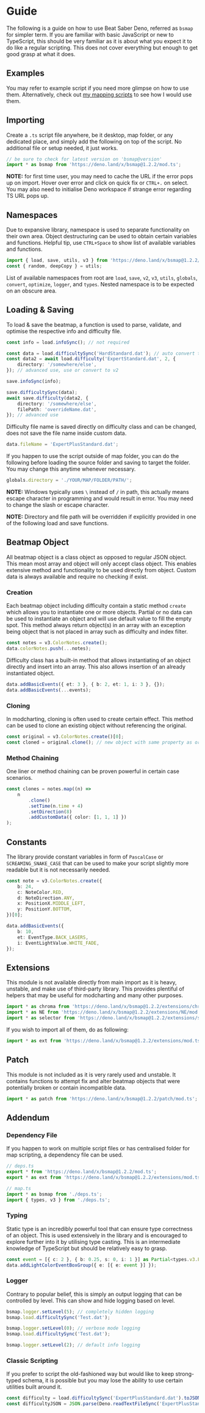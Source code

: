# Guide

The following is a guide on how to use Beat Saber Deno, referred as `bsmap` for simpler term. If you are familiar with
basic JavaScript or new to TypeScript, this should be very familiar as it is about what you expect it to do like a
regular scripting. This does not cover everything but enough to get good grasp at what it does.

## Examples

You may refer to example script if you need more glimpse on how to use them. Alternatively, check out
[my mapping scripts](https://github.com/KivalEvan/BeatSaber-MappingScript) to see how I would use them.

## Importing

Create a `.ts` script file anywhere, be it desktop, map folder, or any dedicated place, and simply add the following on
top of the script. No additional file or setup needed, it just works.

```ts
// be sure to check for latest version on 'bsmap@version'
import * as bsmap from 'https://deno.land/x/bsmap@1.2.2/mod.ts';
```

**NOTE:** for first time user, you may need to cache the URL if the error pops up on import. Hover over error and click
on quick fix or `CTRL+.` on select. You may also need to initialise Deno workspace if strange error regarding TS URL
pops up.

## Namespaces

Due to expansive library, namespace is used to separate functionality on their own area. Object destructuring can be
used to obtain certain variables and functions. Helpful tip, use `CTRL+Space` to show list of available variables and
functions.

```ts
import { load, save, utils, v3 } from 'https://deno.land/x/bsmap@1.2.2/mod.ts';
const { random, deepCopy } = utils;
```

List of available namespaces from root are `load`, `save`, `v2`, `v3`, `utils`, `globals`, `convert`, `optimize`,
`logger`, and `types`. Nested namespace is to be expected on an obscure area.

## Loading & Saving

To load & save the beatmap, a function is used to parse, validate, and optimise the respective info and difficulty file.

```ts
const info = load.infoSync(); // not required

const data = load.difficultySync('HardStandard.dat'); // auto convert to v3
const data2 = await load.difficulty('ExpertStandard.dat', 2, {
    directory: '/somewhere/else',
}); // advanced use, use or convert to v2
```

```ts
save.infoSync(info);

save.difficultySync(data);
await save.difficulty(data2, {
    directory: '/somewhere/else',
    filePath: 'overrideName.dat',
}); // advanced use
```

Difficulty file name is saved directly on difficulty class and can be changed, does not save the file name inside custom
data.

```ts
data.fileName = 'ExpertPlusStandard.dat';
```

If you happen to use the script outside of map folder, you can do the following before loading the source folder and
saving to target the folder. You may change this anytime whenever necessary.

```ts
globals.directory = './YOUR/MAP/FOLDER/PATH/';
```

**NOTE:** Windows typically uses `\` instead of `/` in path, this actually means escape character in programming and
would result in error. You may need to change the slash or escape character.

**NOTE:** Directory and file path will be overridden if explicitly provided in one of the following load and save
functions.

## Beatmap Object

All beatmap object is a class object as opposed to regular JSON object. This mean most array and object will only accept
class object. This enables extensive method and functionality to be used directly from object. Custom data is always
available and require no checking if exist.

### Creation

Each beatmap object including difficulty contain a static method `create` which allows you to instantiate one or more
objects. Partial or no data can be used to instantiate an object and will use default value to fill the empty spot. This
method always return object(s) in an array with an exception being object that is not placed in array such as difficulty
and index filter.

```ts
const notes = v3.ColorNotes.create();
data.colorNotes.push(...notes);
```

Difficulty class has a built-in method that allows instantiating of an object directly and insert into an array. This
also allows insertion of an already instantiated object.

```ts
data.addBasicEvents({ et: 3 }, { b: 2, et: 1, i: 3 }, {});
data.addBasicEvents(...events);
```

### Cloning

In modcharting, cloning is often used to create certain effect. This method can be used to clone an existing object
without referencing the original.

```ts
const original = v3.ColorNotes.create()[0];
const cloned = original.clone(); // new object with same property as original
```

### Method Chaining

One liner or method chaining can be proven powerful in certain case scenarios.

```ts
const clones = notes.map((n) =>
    n
        .clone()
        .setTime(n.time + 4)
        .setDirection(8)
        .addCustomData({ color: [1, 1, 1] })
);
```

## Constants

The library provide constant variables in form of `PascalCase` or `SCREAMING_SNAKE_CASE` that can be used to make your
script slightly more readable but it is not necessarily needed.

```ts
const note = v3.ColorNotes.create({
    b: 24,
    c: NoteColor.RED,
    d: NoteDirection.ANY,
    x: PositionX.MIDDLE_LEFT,
    y: PositionY.BOTTOM,
})[0];

data.addBasicEvents({
    b: 10,
    et: EventType.BACK_LASERS,
    i: EventLightValue.WHITE_FADE,
});
```

## Extensions

This module is not available directly from main import as it is heavy, unstable, and make use of third-party library.
This provides plentiful of helpers that may be useful for modcharting and many other purposes.

```ts
import * as chroma from 'https://deno.land/x/bsmap@1.2.2/extensions/chroma/mod.ts';
import * as NE from 'https://deno.land/x/bsmap@1.2.2/extensions/NE/mod.ts';
import * as selector from 'https://deno.land/x/bsmap@1.2.2/extensions/selector/mod.ts';
```

If you wish to import all of them, do as following:

```ts
import * as ext from 'https://deno.land/x/bsmap@1.2.2/extensions/mod.ts';
```

## Patch

This module is not included as it is very rarely used and unstable. It contains functions to attempt fix and alter
beatmap objects that were potentially broken or contain incompatible data.

```ts
import * as patch from 'https://deno.land/x/bsmap@1.2.2/patch/mod.ts';
```

## Addendum

### Dependency File

If you happen to work on multiple script files or has centralised folder for map scripting, a dependency file can be
used.

```ts
// deps.ts
export * from 'https://deno.land/x/bsmap@1.2.2/mod.ts';
export * as ext from 'https://deno.land/x/bsmap@1.2.2/extensions/mod.ts';
```

```ts
// map.ts
import * as bsmap from './deps.ts';
import { types, v3 } from './deps.ts';
```

### Typing

Static type is an incredibly powerful tool that can ensure type correctness of an object. This is used extensively in
the library and is encouraged to explore further into it by utilising type casting. This is an intermediate knowledge of
TypeScript but should be relatively easy to grasp.

```ts
const event = [{ c: 2 }, { b: 0.25, s: 0, i: 1 }] as Partial<types.v3.LightColorBase>[];
data.addLightColorEventBoxGroup({ e: [{ e: event }] });
```

### Logger

Contrary to popular belief, this is simply an output logging that can be controlled by level. This can show and hide
logging based on level.

```ts
bsmap.logger.setLevel(5); // completely hidden logging
bsmap.load.difficultySync('Test.dat');

bsmap.logger.setLevel(0); // verbose mode logging
bsmap.load.difficultySync('Test.dat');

bsmap.logger.setLevel(2); // default info logging
```

### Classic Scripting

If you prefer to script the old-fashioned way but would like to keep strong-typed schema, it is possible but you may
lose the ability to use certain utilities built around it.

```ts
const difficulty = load.difficultySync('ExpertPlusStandard.dat').toJSON();
const difficultyJSON = JSON.parse(Deno.readTextFileSync('ExpertPlusStandard.dat')) as types.v3.IDifficulty; // unsafe
```
